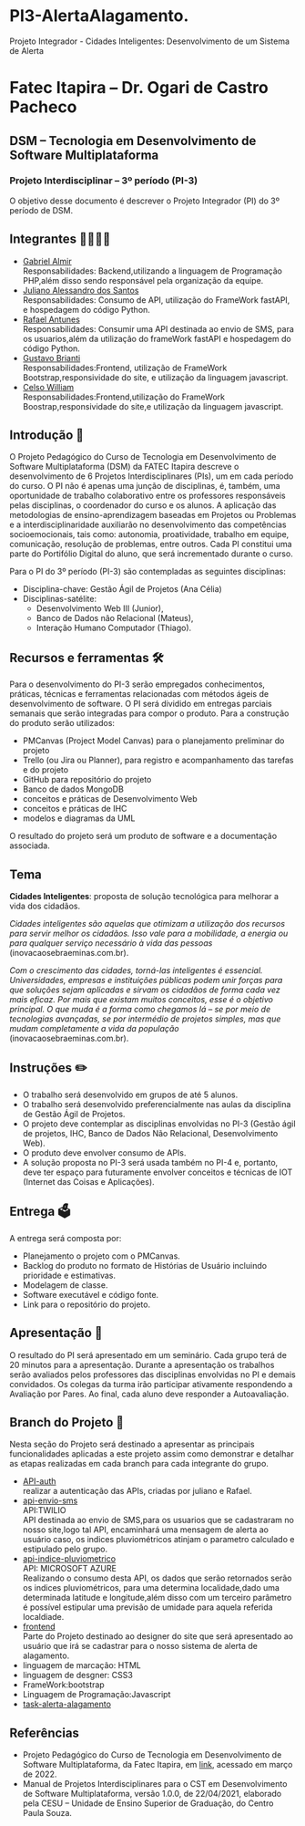 # PI3-AlertaAlagamento.
Projeto Integrador - Cidades Inteligentes: Desenvolvimento de um Sistema de Alerta

# Fatec Itapira – Dr. Ogari de Castro Pacheco
## DSM – Tecnologia em Desenvolvimento de Software Multiplataforma
### Projeto Interdisciplinar – 3º período (PI-3)

O objetivo desse documento é descrever o Projeto Integrador (PI) do 3º período de DSM.

## Integrantes 👩‍💻👨‍💻
- <a href = "https://github.com/gabrielalmir">Gabriel Almir</a><br>
 Responsabilidades: Backend,utilizando a linguagem de Programação PHP,além disso sendo responsável pela organização da equipe.
- <a href="https://github.com/julianoAlessandro">Juliano Alessandro dos Santos</a><br>
 Responsabilidades: Consumo de API, utilização do FrameWork fastAPI, e hospedagem do código Python.<br>
- <a href="https://github.com/RafaelAntunes2">Rafael Antunes</a><br>
 Responsabilidades: Consumir uma API destinada ao envio de SMS, para os usuarios,além da utilização do frameWork fastAPI e hospedagem do código Python.<br>
- <a href="https://github.com/ogustavobrianti">Gustavo Brianti</a><br>
 Responsabilidades:Frontend, utilização de FrameWork Bootstrap,responsividade do site, e utilização da linguagem javascript.<br>
- <a href="https://github.com/cwilliam956">Celso William</a><br>
Responsabilidades:Frontend,utilização do FrameWork Boostrap,responsividade do site,e utilização da linguagem javascript.<br>

## Introdução 📖

O Projeto Pedagógico do Curso de Tecnologia em Desenvolvimento de Software Multiplataforma (DSM) da FATEC Itapira descreve o desenvolvimento de 6 Projetos Interdisciplinares (PIs), um em cada período do curso. O PI não é apenas uma junção de disciplinas, é, também, uma oportunidade de trabalho colaborativo entre os professores responsáveis pelas disciplinas, o coordenador do curso e os alunos. A aplicação das metodologias de ensino-aprendizagem baseadas em Projetos ou Problemas e a interdisciplinaridade auxiliarão no desenvolvimento das competências socioemocionais, tais como: autonomia, proatividade, trabalho em equipe, comunicação, resolução de problemas, entre outros. Cada PI constitui uma parte do Portifólio Digital do aluno, que será incrementado durante o curso.

Para o PI do 3º período (PI-3) são contempladas as seguintes disciplinas:
- Disciplina-chave: Gestão Ágil de Projetos (Ana Célia)
- Disciplinas-satélite:
  - Desenvolvimento Web III (Junior),
  - Banco de Dados não Relacional (Mateus),
  - Interação Humano Computador (Thiago).

## Recursos e ferramentas 🛠️

Para o desenvolvimento do PI-3 serão empregados conhecimentos, práticas, técnicas e ferramentas relacionadas com métodos ágeis de desenvolvimento de software. O PI será dividido em entregas parciais semanais que serão integradas para compor o produto. Para a construção do produto serão utilizados:

- PMCanvas (Project Model Canvas) para o planejamento preliminar do projeto
- Trello (ou Jira ou Planner), para registro e acompanhamento das tarefas e do projeto
- GitHub para repositório do projeto
- Banco de dados MongoDB
- conceitos e práticas de Desenvolvimento Web
- conceitos e práticas de IHC
- modelos e diagramas da UML

O resultado do projeto será um produto de software e a documentação associada.

## Tema

**Cidades Inteligentes**: proposta de solução tecnológica para melhorar a vida dos cidadãos.

*Cidades inteligentes são aquelas que otimizam a utilização dos recursos para servir melhor os cidadãos. Isso vale para a mobilidade, a energia ou para qualquer serviço necessário à vida das pessoas* (inovacaosebraeminas.com.br).

*Com o crescimento das cidades, torná-las inteligentes é essencial. Universidades, empresas e instituições públicas podem unir forças para que soluções sejam aplicadas e sirvam os cidadãos de forma cada vez mais eficaz. Por mais que existam muitos conceitos, esse é o objetivo principal. O que muda é a forma como chegamos lá – se por meio de tecnologias avançadas, se por intermédio de projetos simples, mas que mudam completamente a vida da população* (inovacaosebraeminas.com.br).

## Instruções ✏️

- O trabalho será desenvolvido em grupos de até 5 alunos.
- O trabalho será desenvolvido preferencialmente nas aulas da disciplina de Gestão Ágil de Projetos.
- O projeto deve contemplar as disciplinas envolvidas no PI-3 (Gestão ágil de projetos, IHC, Banco de Dados Não Relacional, Desenvolvimento Web).
- O produto deve envolver consumo de APIs.
- A solução proposta no PI-3 será usada também no PI-4 e, portanto, deve ter espaço para futuramente envolver conceitos e técnicas de IOT (Internet das Coisas e Aplicações).

## Entrega 🗳️

A entrega será composta por:
- Planejamento o projeto com o PMCanvas.
- Backlog do produto no formato de Histórias de Usuário incluindo prioridade e estimativas.
- Modelagem de classe.
- Software executável e código fonte.
- Link para o repositório do projeto.

## Apresentação 🚀

O resultado do PI será apresentado em um seminário. Cada grupo terá de 20 minutos para a apresentação. Durante a apresentação os trabalhos serão avaliados pelos professores das disciplinas envolvidas no PI e demais convidados. Os colegas da turma irão participar ativamente respondendo a Avaliação por Pares. Ao final, cada aluno deve responder a Autoavaliação.
## Branch do Projeto  🔨
  Nesta seção  do Projeto será  destinado a apresentar  as principais funcionalidades aplicadas a este projeto assim como demonstrar e detalhar  as etapas realizadas
em cada branch para cada integrante do grupo.
- <a href= "https://github.com/gabrielalmir/tethys/tree/api-auth">API-auth</a><br>
realizar a autenticação das APIs, criadas por juliano e Rafael.<br>
- <a href= "https://github.com/gabrielalmir/tethys/tree/api-envio-sms">api-envio-sms</a><br>
API:TWILIO<BR>
API destinada ao envio de SMS,para os usuarios que se cadastraram  no nosso site,logo tal API, encaminhará uma mensagem de alerta  ao usuário caso, os indices pluviométricos atinjam o parametro calculado e estipulado pelo grupo.<br>
- <a href = "https://github.com/gabrielalmir/tethys/tree/api-indice-pluviometrico">api-indice-pluviometrico</a><br>
API: MICROSOFT AZURE<br>
Realizando o consumo desta API, os dados que serão retornados serão os indices pluviométricos, para uma determina localidade,dado uma determinada latitude e longitude,além disso com um terceiro parâmetro é possível estipular uma previsão de  umidade para aquela referida localdiade.
- <a href= "https://github.com/gabrielalmir/tethys/tree/frontend">frontend</a><br>
  Parte do Projeto destinado ao designer do site que será apresentado ao usuário que irá se cadastrar para o nosso sistema de alerta de alagamento.
 - linguagem de marcação: HTML
 - linguagem de desgner: CSS3
 - FrameWork:bootstrap
 - Linguagem de Programação:Javascript
- <a href= "https://github.com/gabrielalmir/tethys/tree/task-alerta-alagamento">task-alerta-alagamento</a>


## Referências

- Projeto Pedagógico do Curso de Tecnologia em Desenvolvimento de Software Multiplataforma, da Fatec Itapira, em [link](https://www.fatecitapira.edu.br/files/cursos/proj_ped_DSM.pdf), acessado em março de 2022.
- Manual de Projetos Interdisciplinares para o CST em Desenvolvimento de Software Multiplataforma, versão 1.0.0, de 22/04/2021, elaborado pela CESU – Unidade de Ensino Superior de Graduação, do Centro Paula Souza.


